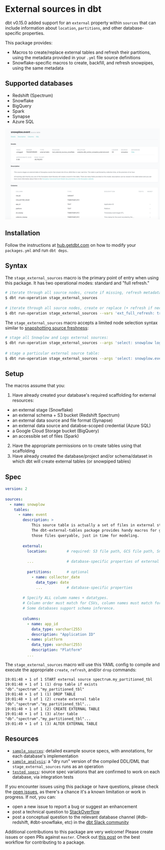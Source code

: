 # External sources in dbt

dbt v0.15.0 added support for an `external` property within `sources` that can include information about `location`, `partitions`, and other database-specific properties.

This package provides:
* Macros to create/replace external tables and refresh their partitions, using the metadata provided in your `.yml` file source definitions
* Snowflake-specific macros to create, backfill, and refresh snowpipes, using the same metadata

## Supported databases

* Redshift (Spectrum)
* Snowflake
* BigQuery
* Spark
* Synapse
* Azure SQL

![sample docs](etc/sample_docs.png)

## Installation

Follow the instructions at [hub.getdbt.com](https://hub.getdbt.com/fishtown-analytics/dbt_external_tables/latest/) on how to modify your `packages.yml` and run `dbt deps`.

## Syntax

The `stage_external_sources` macro is the primary point of entry when using this package. It has two operational modes: standard and "full refresh."

```bash
# iterate through all source nodes, create if missing, refresh metadata
$ dbt run-operation stage_external_sources

# iterate through all source nodes, create or replace (+ refresh if necessary)
$ dbt run-operation stage_external_sources --vars 'ext_full_refresh: true'
```

The `stage_external_sources` macro accepts a limited node selection syntax similar to
[snapshotting source freshness](https://docs.getdbt.com/docs/running-a-dbt-project/command-line-interface/source/#specifying-sources-to-snapshot):

```bash
# stage all Snowplow and Logs external sources:
$ dbt run-operation stage_external_sources --args 'select: snowplow logs'

# stage a particular external source table:
$ dbt run-operation stage_external_sources --args 'select: snowplow.event'
```

## Setup

The macros assume that you:
1. Have already created your database's required scaffolding for external resources:
  - an external stage (Snowflake)
  - an external schema + S3 bucket (Redshift Spectrum)
  - an external data source and file format (Synapse)
  - an external data source and databse-scoped credential (Azure SQL)
  - a Google Cloud Storage bucket (BigQuery)
  - an accessible set of files (Spark)
2. Have the appropriate permissions on to create tables using that scaffolding
3. Have already created the database/project and/or schema/dataset in which dbt will create external tables (or snowpiped tables)

## Spec

```yml
version: 2

sources:
  - name: snowplow
    tables:
      - name: event
        description: >
            This source table is actually a set of files in external storage.
            The dbt-external-tables package provides handy macros for getting
            those files queryable, just in time for modeling.
                            
        external:
          location:         # required: S3 file path, GCS file path, Snowflake stage, Synapse data source
          
          ...               # database-specific properties of external table
          
          partitions:       # optional
            - name: collector_date
              data_type: date
              ...           # database-specific properties

        # Specify ALL column names + datatypes.
        # Column order must match for CSVs, column names must match for other formats.
        # Some databases support schema inference.

        columns:
          - name: app_id
            data_type: varchar(255)
            description: "Application ID"
          - name: platform
            data_type: varchar(255)
            description: "Platform"
          ...
```

The `stage_external_sources` macro will use this YAML config to compile and 
execute the appropriate `create`, `refresh`, and/or `drop` commands:

```
19:01:48 + 1 of 1 START external source spectrum.my_partitioned_tbl
19:01:48 + 1 of 1 (1) drop table if exists "db"."spectrum"."my_partitioned_tbl"
19:01:48 + 1 of 1 (1) DROP TABLE
19:01:48 + 1 of 1 (2) create external table "db"."spectrum"."my_partitioned_tbl"...
19:01:48 + 1 of 1 (2) CREATE EXTERNAL TABLE
19:01:48 + 1 of 1 (3) alter table "db"."spectrum"."my_partitioned_tbl"...
19:01:49 + 1 of 1 (3) ALTER EXTERNAL TABLE
```

## Resources

* [`sample_sources`](sample_sources): detailed example source specs, with annotations, for each database's implementation
* [`sample_analysis`](sample_analysis): a "dry run" version of the compiled DDL/DML that
`stage_external_sources` runs as an operation
* [`tested specs`](integration_tests/models/plugins): source spec variations that are confirmed to work on each database, via integration tests

If you encounter issues using this package or have questions, please check the [open issues](https://github.com/fishtown-analytics/dbt-external-tables/issues), as there's a chance it's a known limitation or work in progress. If not, you can:
- open a new issue to report a bug or suggest an enhancement
- post a technical question to [StackOverflow](https://stackoverflow.com/questions/tagged/dbt)
- post a conceptual question to the relevant database channel (#db-redshift, #dbt-snowflake, etc) in the [dbt Slack community](https://community.getdbt.com/)

Additional contributions to this package are very welcome! Please create issues or open PRs against `master`. Check out [this post](https://discourse.getdbt.com/t/contributing-to-an-external-dbt-package/657) on the best workflow for contributing to a package.
